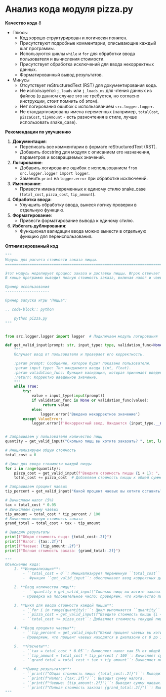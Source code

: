 # Анализ кода модуля pizza.py

**Качество кода**
8
- Плюсы
    - Код хорошо структурирован и логически понятен.
    - Присутствуют подробные комментарии, описывающие каждый шаг программы.
    - Используются циклы `while` и `for` для обработки ввода пользователя и вычисления стоимости.
    - Присутствует обработка исключений для ввода некорректных данных.
    - Форматированный вывод результатов.
- Минусы
    - Отсутствует reStructuredText (RST) для документирования кода.
    - Не используется `j_loads` или `j_loads_ns` для чтения данных из файлов (в данном случае это не требуется, но согласно инструкции, стоит помнить об этом).
    - Нет логирования ошибок с использованием `src.logger.logger`.
    -  Не стандартизированы имена переменных (например, `totalCost`, `pizzaCost`, `tipAmount` - есть разночтения в стиле, лучше использовать snake_case).

**Рекомендации по улучшению**

1.  **Документация**:
    - Переписать все комментарии в формате reStructuredText (RST).
    - Добавить docstring для модуля с описанием его назначения, параметров и возвращаемых значений.
2.  **Логирование**:
    - Добавить логирование ошибок с использованием `from src.logger.logger import logger`.
    - Заменить `print` на `logger.error` при обработке исключений.
3.  **Именование**:
    - Привести имена переменных к единому стилю snake_case (`total_cost`, `pizza_cost`, `tip_amount`).
4.  **Обработка ввода**:
    - Улучшить обработку ввода, вынеся логику проверки в отдельную функцию.
5.  **Форматирование**:
    - Привести форматирование вывода к единому стилю.
6. **Избегать дублирования**:
    -  Функционал валидации ввода можно вынести в отдельную функцию для переиспользования.

**Оптимизированный код**

```python
"""
Модуль для расчета стоимости заказа пиццы.
=========================================================================================

Этот модуль моделирует процесс заказа и доставки пиццы. Игрок отвечает на вопросы о количестве пицц, их стоимости, размере чаевых и т.д.
В конце программа выводит полную стоимость заказа, включая налог и чаевые.

Пример использования
--------------------

Пример запуска игры "Пицца":

.. code-block:: python

    python pizza.py
"""


from src.logger.logger import logger  # Подключаем модуль логирования

def get_valid_input(prompt: str, input_type: type, validation_func=None) -> any:
    """
    Получает ввод от пользователя и проверяет его корректность.

    :param prompt: Сообщение, которое будет показано пользователю.
    :param input_type: Тип ожидаемого ввода (int, float).
    :param validation_func: Функция валидации, которая принимает введенное значение и возвращает True, если значение корректно, и False в противном случае.
    :return: Корректно введенное значение.
    """
    while True:
        try:
            value = input_type(input(prompt))
            if validation_func is None or validation_func(value):
                 return value
            else:
                logger.error('Введено некорректное значение')
        except ValueError:
            logger.error(f'Некорректный ввод. Ожидается {input_type.__name__}')


# Запрашиваем у пользователя количество пицц
quantity = get_valid_input("Сколько пицц вы хотите заказать? ", int, lambda x: x > 0)

# Инициализируем общую стоимость
total_cost = 0

# Цикл для ввода стоимости каждой пиццы
for i in range(quantity):
    pizza_cost = get_valid_input(f"Введите стоимость пиццы {i + 1}: ", float, lambda x: x > 0)
    total_cost += pizza_cost  # Добавляем стоимость пиццы к общей сумме

# Запрашиваем процент чаевых
tip_percent = get_valid_input("Какой процент чаевых вы хотите оставить? ", float, lambda x: 0 <= x <= 100)

# Вычисляем налог (5%)
tax = total_cost * 0.05
# Вычисляем сумму чаевых
tip_amount = total_cost * tip_percent / 100
# Вычисляем полную стоимость заказа
grand_total = total_cost + tax + tip_amount

# Выводим результаты
print(f"Общая стоимость пицц: {total_cost:.2f}")
print(f"Налог: {tax:.2f}")
print(f"Чаевые: {tip_amount:.2f}")
print(f"Полная стоимость заказа: {grand_total:.2f}")

"""
Объяснение кода:
    1. **Инициализация**:
        - ``total_cost = 0``: Инициализирует переменную ``total_cost`` для хранения общей стоимости всех пицц.
        -  Функция ``get_valid_input``: обеспечивает ввод корректных данных от пользователя с использованием try-except и логированием ошибок.

    2. **Ввод количества пицц**:
        -  ``quantity = get_valid_input("Сколько пицц вы хотите заказать? ", int, lambda x: x > 0)``: Запрашивает у пользователя количество пицц и сохраняет его в переменную ``quantity``.
        - Проверка на положительное число: проверяем, что количество пицц больше нуля.

    3. **Цикл для ввода стоимости каждой пиццы**:
        - ``for i in range(quantity):``: Цикл выполняется ``quantity`` раз для каждой пиццы.
        - ``pizza_cost = get_valid_input(f"Введите стоимость пиццы {i + 1}: ", float, lambda x: x > 0)``: Запрашивает стоимость каждой пиццы и сохраняет ее в переменной ``pizza_cost``.
        - ``total_cost += pizza_cost``: Добавляет стоимость текущей пиццы к общей стоимости ``total_cost``.

    4. **Ввод процента чаевых**:
        - ``tip_percent = get_valid_input("Какой процент чаевых вы хотите оставить? ", float, lambda x: 0 <= x <= 100)``: Запрашивает у пользователя процент чаевых.
        - Проверяем, что процент чаевых находится в диапазоне от 0 до 100.

    5.  **Расчеты**:
        - ``tax = total_cost * 0.05``: Вычисляет налог как 5% от общей стоимости.
        - ``tip_amount = total_cost * tip_percent / 100``: Вычисляет сумму чаевых.
        - ``grand_total = total_cost + tax + tip_amount``: Вычисляет полную стоимость заказа, включая стоимость пицц, налог и чаевые.

    6.  **Вывод результатов**:
        - ``print(f"Общая стоимость пицц: {total_cost:.2f}")``: Выводит общую стоимость пицц, форматированную до двух знаков после запятой.
        - ``print(f"Налог: {tax:.2f}")``: Выводит сумму налога.
        - ``print(f"Чаевые: {tip_amount:.2f}")``: Выводит сумму чаевых.
        - ``print(f"Полная стоимость заказа: {grand_total:.2f}")``: Выводит полную стоимость заказа.
"""
```